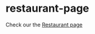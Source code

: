 # restaurant-page

Check our the <a href="https://noobdrew.github.io/restaurant-page"> Restaurant page </a>

